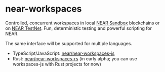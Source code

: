 near-workspaces
===============

Controlled, concurrent workspaces in local [NEAR Sandbox](https://github.com/near/sandbox) blockchains or on [NEAR TestNet](https://docs.near.org/concepts/basics/networks). Fun, deterministic testing and powerful scripting for NEAR.

The same interface will be supported for multiple languages.

* TypeScript/JavaScript: [near/near-workspaces-js](https://github.com/near/near-workspaces-js)
* Rust: [near/near-workspaces-rs](https://github.com/near/near-workspaces-rs) (in early alpha; you can use workspaces-js with Rust projects for now)
